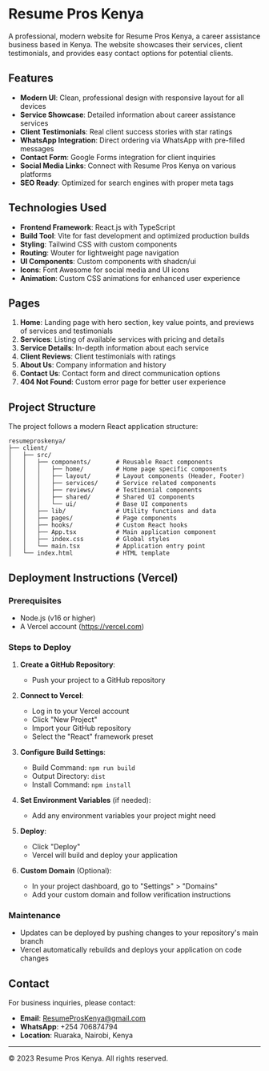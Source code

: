 # Resume Pros Kenya

A professional, modern website for Resume Pros Kenya, a career assistance business based in Kenya. The website showcases their services, client testimonials, and provides easy contact options for potential clients.

## Features

- **Modern UI**: Clean, professional design with responsive layout for all devices
- **Service Showcase**: Detailed information about career assistance services
- **Client Testimonials**: Real client success stories with star ratings
- **WhatsApp Integration**: Direct ordering via WhatsApp with pre-filled messages
- **Contact Form**: Google Forms integration for client inquiries
- **Social Media Links**: Connect with Resume Pros Kenya on various platforms
- **SEO Ready**: Optimized for search engines with proper meta tags

## Technologies Used

- **Frontend Framework**: React.js with TypeScript
- **Build Tool**: Vite for fast development and optimized production builds
- **Styling**: Tailwind CSS with custom components
- **Routing**: Wouter for lightweight page navigation
- **UI Components**: Custom components with shadcn/ui
- **Icons**: Font Awesome for social media and UI icons
- **Animation**: Custom CSS animations for enhanced user experience

## Pages

1. **Home**: Landing page with hero section, key value points, and previews of services and testimonials
2. **Services**: Listing of available services with pricing and details
3. **Service Details**: In-depth information about each service
4. **Client Reviews**: Client testimonials with ratings
5. **About Us**: Company information and history
6. **Contact Us**: Contact form and direct communication options
7. **404 Not Found**: Custom error page for better user experience

## Project Structure

The project follows a modern React application structure:

```
resumeproskenya/
├── client/
│   ├── src/
│   │   ├── components/       # Reusable React components
│   │   │   ├── home/         # Home page specific components
│   │   │   ├── layout/       # Layout components (Header, Footer)
│   │   │   ├── services/     # Service related components
│   │   │   ├── reviews/      # Testimonial components
│   │   │   ├── shared/       # Shared UI components
│   │   │   └── ui/           # Base UI components
│   │   ├── lib/              # Utility functions and data
│   │   ├── pages/            # Page components
│   │   ├── hooks/            # Custom React hooks
│   │   ├── App.tsx           # Main application component
│   │   ├── index.css         # Global styles
│   │   └── main.tsx          # Application entry point
│   └── index.html            # HTML template
```

## Deployment Instructions (Vercel)

### Prerequisites

- Node.js (v16 or higher)
- A Vercel account (https://vercel.com)

### Steps to Deploy

1. **Create a GitHub Repository**:
   - Push your project to a GitHub repository

2. **Connect to Vercel**:
   - Log in to your Vercel account
   - Click "New Project"
   - Import your GitHub repository
   - Select the "React" framework preset

3. **Configure Build Settings**:
   - Build Command: `npm run build`
   - Output Directory: `dist`
   - Install Command: `npm install`

4. **Set Environment Variables** (if needed):
   - Add any environment variables your project might need

5. **Deploy**:
   - Click "Deploy"
   - Vercel will build and deploy your application

6. **Custom Domain** (Optional):
   - In your project dashboard, go to "Settings" > "Domains"
   - Add your custom domain and follow verification instructions

### Maintenance

- Updates can be deployed by pushing changes to your repository's main branch
- Vercel automatically rebuilds and deploys your application on code changes

## Contact

For business inquiries, please contact:
- **Email**: ResumeProsKenya@gmail.com
- **WhatsApp**: +254 706874794
- **Location**: Ruaraka, Nairobi, Kenya

---

&copy; 2023 Resume Pros Kenya. All rights reserved.